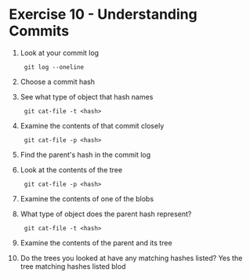 # Exercise 10 - Understanding Commits

1. Look at your commit log

        git log --oneline

2. Choose a commit hash

3. See what type of object that hash names

        git cat-file -t <hash>

4. Examine the contents of that commit closely

        git cat-file -p <hash>

5. Find the parent's hash in the commit log

6. Look at the contents of the tree

        git cat-file -p <hash>

7. Examine the contents of one of the blobs

8. What type of object does the parent hash represent?

        git cat-file -t <hash>

9. Examine the contents of the parent and its tree

10. Do the trees you looked at have any matching hashes listed?
Yes the tree matching hashes listed blod 